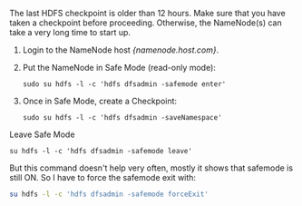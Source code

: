 





The last HDFS checkpoint is older than 12 hours. Make sure that you have taken a checkpoint before proceeding. Otherwise, the NameNode(s) can take a very long time to start up.

1. Login to the NameNode host  *{namenode.host.com}*.

2. Put the NameNode in Safe Mode (read-only mode):

   ```
   sudo su hdfs -l -c 'hdfs dfsadmin -safemode enter'
   ```

3. Once in Safe Mode, create a Checkpoint:

   ```
   sudo su hdfs -l -c 'hdfs dfsadmin -saveNamespace'
   ```





Leave Safe Mode

```
su hdfs -l -c 'hdfs dfsadmin -safemode leave'
```

But this command doesn't help very often, mostly it shows that safemode is still ON. So I have to force the safemode exit with:

```sh
su hdfs -l -c 'hdfs dfsadmin -safemode forceExit'
```

